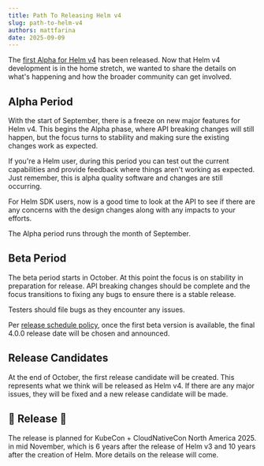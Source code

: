 ```yaml
---
title: Path To Releasing Helm v4
slug: path-to-helm-v4
authors: mattfarina
date: 2025-09-09
---
```


The [first Alpha for Helm v4](https://github.com/helm/helm/releases/tag/v4.0.0-alpha.1) has been released. Now that Helm v4 development is in the home stretch, we wanted to share the details on what's happening and how the broader community can get involved.<!--more-->

## Alpha Period

With the start of September, there is a freeze on new major features for Helm v4. This begins the Alpha phase, where API breaking changes will still happen, but the focus turns to stability and making sure the existing changes work as expected.

If you're a Helm user, during this period you can test out the current capabilities and provide feedback where things aren't working as expected. Just remember, this is alpha quality software and changes are still occurring.

For Helm SDK users, now is a good time to look at the API to see if there are any concerns with the design changes along with any impacts to your efforts.

The Alpha period runs through the month of September.

## Beta Period

The beta period starts in October. At this point the focus is on stability in preparation for release. API breaking changes should be complete and the focus transitions to fixing any bugs to ensure there is a stable release.

Testers should file bugs as they encounter any issues.

Per [release schedule policy](https://helm.sh/docs/topics/release_policy/#major-releases), once the first beta version is available, the final 4.0.0 release date will be chosen and announced.

## Release Candidates

At the end of October, the first release candidate will be created. This represents what we think will be released as Helm v4. If there are any major issues, they will be fixed and a new release candidate will be made.

## 🎉 Release 🎉

The release is planned for KubeCon + CloudNativeCon North America 2025. in mid November, which is 6 years after the release of Helm v3 and 10 years after the creation of Helm. More details on the release will come.
